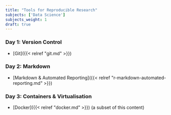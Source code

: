 ```yaml
---
title: "Tools for Reproducible Research"
subjects: ['Data Science']
subjects_weight: 1
draft: true
---
```


### Day 1: Version Control

- [Git]({{< relref "git.md" >}})

### Day 2: Markdown

- [Markdown & Automated Reporting]({{< relref "r-markdown-automated-reporting.md" >}})

### Day 3: Containers & Virtualisation

- [Docker]({{< relref "docker.md" >}}) (a subset of this content)

